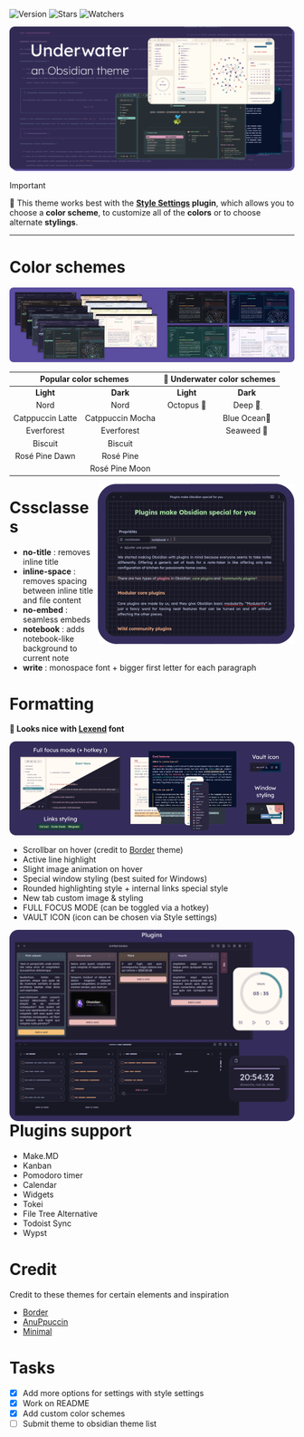 ![Version](https://img.shields.io/github/manifest-json/v/Seniblue/Underwater?style=for-the-badge&color=7368b6&labelColor=06334D)
![Stars](https://img.shields.io/github/stars/Seniblue/Underwater?style=for-the-badge&color=ffe161&labelColor=06334D)
![Watchers](https://img.shields.io/github/watchers/Seniblue/Underwater?style=for-the-badge&color=fe728f&labelColor=06334D)


![uw](img/thumbnail.png)

> [!IMPORTANT]
> 🐳 This theme works best with the **[Style Settings](https://github.com/mgmeyers/obsidian-style-settings) plugin**, which allows you to choose a **color scheme**, to customize all of the **colors** or to choose alternate **stylings**.

---

# Color schemes

![colorschemes](img/colorschemes.png)

<table>
    <thead>
        <tr>
            <th colspan="2">Popular color schemes</th>
            <th colspan="2">🌊 Underwater color schemes</th>
        </tr>
    </thead>
    <tbody align="center">
        <tr>
            <td><b>Light</b></td>
            <td><b>Dark</b></td>
            <td><b>Light</b></td>
            <td><b>Dark</b></td>
        </tr>
        <tr>
            <td>Nord</td>
            <td>Nord</td>
            <td>Octopus 🐙</td>
            <td>Deep 🦈๋࣭</td>
        </tr>
        <tr>
            <td>Catppuccin Latte</td>
            <td>Catppuccin Mocha</td>
            <td></td>
            <td>Blue Ocean🐬</td>
        </tr>
        <tr>
            <td>Everforest</td>
            <td>Everforest</td>
            <td></td>
            <td>Seaweed 🪸</td>
        </tr>
        <tr>
            <td>Biscuit</td>
            <td>Biscuit</td>
            <td></td>
            <td></td>
        </tr>
        <tr>
            <td>Rosé Pine Dawn</td>
            <td>Rosé Pine</td>
            <td></td>
            <td></td>
        </tr>
        <tr>
            <td></td>
            <td>Rosé Pine Moon</td>
            <td></td>
            <td></td>
        </tr>
    </tbody>
</table>

<img src="https://github.com/Seniblue/Underwater/blob/main/img/cssclasses.png" alt="cssclasses" align="right"/>


# Cssclasses

- **no-title** : removes inline title
- **inline-space** : removes spacing between inline title and file content
- **no-embed** : seamless embeds
- **notebook** : adds notebook-like background to current note
- **write** : monospace font + bigger first letter for each paragraph


# Formatting
**🌅 Looks nice with [Lexend](https://www.lexend.com/) font**

![formatting](img/formatting.png)

- Scrollbar on hover (credit to [Border](https://github.com/Akifyss/obsidian-border) theme)
- Active line highlight
- Slight image animation on hover
- Special window styling (best suited for Windows)
- Rounded highlighting style + internal links special style
- New tab custom image & styling
- FULL FOCUS MODE (can be toggled via a hotkey)
- VAULT ICON (icon can be chosen via Style settings)

<img src="https://github.com/Seniblue/Underwater/blob/main/img/plugins.png" alt="plugins" align="right"/>


# Plugins support

- Make.MD
- Kanban
- Pomodoro timer
- Calendar
- Widgets
- Tokei
- File Tree Alternative
- Todoist Sync
- Wypst

# Credit
Credit to these themes for certain elements and inspiration
- [Border](https://github.com/Akifyss/obsidian-border)
- [AnuPpuccin](https://github.com/AnubisNekhet/AnuPpuccin)
- [Minimal](https://github.com/kepano/obsidian-minimal)

# Tasks
- [x] Add more options for settings with style settings
- [x] Work on README
- [x] Add custom color schemes
- [ ] Submit theme to obsidian theme list
